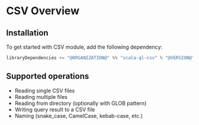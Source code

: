 # CSV Overview

<head>
  <meta charset="UTF-8" />
  <meta name="author" content="Vitalii Honta" />
  <meta name="description" content="Getting started with Scala QL CSV module. Processing CSV files" />
  <meta name="keywords" content="scala-ql, scala-ql-csv, scala process csv files, scala-ql-csv getting started" />
</head>

## Installation

To get started with CSV module, add the following dependency:

```scala
libraryDependencies += "@ORGANIZATION@" %% "scala-ql-csv" % "@VERSION@"
```

## Supported operations

- Reading single CSV files
- Reading multiple files
- Reading from directory (optionally with GLOB pattern)
- Writing query result to a CSV file
- Naming (snake_case, CamelCase, kebab-case, etc.)